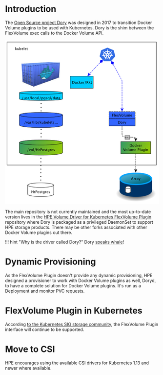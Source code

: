 # Introduction
The [Open Source project Dory](https://github.com/hpe-storage/dory) was designed in 2017 to transition Docker Volume plugins to be used with Kubernetes. Dory is the shim between the FlexVolume exec calls to the Docker Volume API.

![Dory](img/dory.png)

The main repository is not currently maintained and the most up-to-date version lives in the [HPE Volume Driver for Kubernetes FlexVolume Plugin](https://github.com/hpe-storage/flexvolume-driver) repository where Dory is packaged as a privileged DaemonSet to support HPE storage products. There may be other forks associated with other Docker Volume plugins out there.

!!! hint "Why is the driver called Dory?"
    Dory [speaks whale](https://www.youtube.com/watch?v=jJGeeryk0Eo)!

# Dynamic Provisioning
As the FlexVolume Plugin doesn't provide any dynamic provisioning, HPE designed a provisioner to work with Docker Volume plugins as well, Doryd, to have a complete solution for Docker Volume plugins. It's run as a Deployment and monitor PVC requests.

# FlexVolume Plugin in Kubernetes
According [to the Kubernetes SIG storage community](https://github.com/kubernetes/community/blob/master/sig-storage/volume-plugin-faq.md#working-with-out-of-tree-volume-plugin-options), the FlexVolume Plugin interface will continue to be supported.

# Move to CSI
HPE encourages using the available CSI drivers for Kubernetes 1.13 and newer where available.
